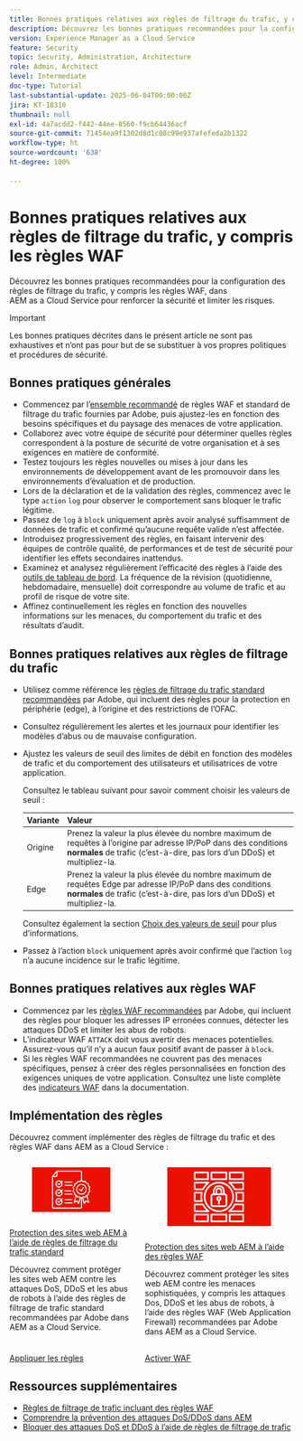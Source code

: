 ```yaml
---
title: Bonnes pratiques relatives aux règles de filtrage du trafic, y compris les règles WAF
description: Découvrez les bonnes pratiques recommandées pour la configuration des règles de filtrage du trafic, y compris les règles WAF, dans AEM as a Cloud Service pour renforcer la sécurité et limiter les risques.
version: Experience Manager as a Cloud Service
feature: Security
topic: Security, Administration, Architecture
role: Admin, Architect
level: Intermediate
doc-type: Tutorial
last-substantial-update: 2025-06-04T00:00:00Z
jira: KT-18310
thumbnail: null
exl-id: 4a7acdd2-f442-44ee-8560-f9cb64436acf
source-git-commit: 71454ea9f1302d8d1c08c99e937afefeda2b1322
workflow-type: ht
source-wordcount: '638'
ht-degree: 100%

---
```


# Bonnes pratiques relatives aux règles de filtrage du trafic, y compris les règles WAF

Découvrez les bonnes pratiques recommandées pour la configuration des règles de filtrage du trafic, y compris les règles WAF, dans AEM as a Cloud Service pour renforcer la sécurité et limiter les risques.

>[!IMPORTANT]
>
>Les bonnes pratiques décrites dans le présent article ne sont pas exhaustives et n’ont pas pour but de se substituer à vos propres politiques et procédures de sécurité.

## Bonnes pratiques générales

- Commencez par l’[ensemble recommandé](./overview.md#adobe-recommended-rules) de règles WAF et standard de filtrage du trafic fournies par Adobe, puis ajustez-les en fonction des besoins spécifiques et du paysage des menaces de votre application.
- Collaborez avec votre équipe de sécurité pour déterminer quelles règles correspondent à la posture de sécurité de votre organisation et à ses exigences en matière de conformité.
- Testez toujours les règles nouvelles ou mises à jour dans les environnements de développement avant de les promouvoir dans les environnements d’évaluation et de production.
- Lors de la déclaration et de la validation des règles, commencez avec le type `action` `log` pour observer le comportement sans bloquer le trafic légitime.
- Passez de `log` à `block` uniquement après avoir analysé suffisamment de données de trafic et confirmé qu’aucune requête valide n’est affectée.
- Introduisez progressivement des règles, en faisant intervenir des équipes de contrôle qualité, de performances et de test de sécurité pour identifier les effets secondaires inattendus.
- Examinez et analysez régulièrement l’efficacité des règles à l’aide des [outils de tableau de bord](https://github.com/adobe/AEMCS-CDN-Log-Analysis-Tooling). La fréquence de la révision (quotidienne, hebdomadaire, mensuelle) doit correspondre au volume de trafic et au profil de risque de votre site.
- Affinez continuellement les règles en fonction des nouvelles informations sur les menaces, du comportement du trafic et des résultats d’audit.

## Bonnes pratiques relatives aux règles de filtrage du trafic

- Utilisez comme référence les [règles de filtrage du trafic standard recommandées](https://experienceleague.adobe.com/fr/docs/experience-manager-cloud-service/content/security/traffic-filter-rules-including-waf#recommended-starter-rules) par Adobe, qui incluent des règles pour la protection en périphérie (edge), à l’origine et des restrictions de l’OFAC.
- Consultez régulièrement les alertes et les journaux pour identifier les modèles d’abus ou de mauvaise configuration.
- Ajustez les valeurs de seuil des limites de débit en fonction des modèles de trafic et du comportement des utilisateurs et utilisatrices de votre application.

  Consultez le tableau suivant pour savoir comment choisir les valeurs de seuil :

  | Variante | Valeur |
  | :--------- | :------- |
  | Origine | Prenez la valeur la plus élevée du nombre maximum de requêtes à l’origine par adresse IP/PoP dans des conditions **normales** de trafic (c’est-à-dire, pas lors d’un DDoS) et multipliez-la. |
  | Edge | Prenez la valeur la plus élevée du nombre maximum de requêtes Edge par adresse IP/PoP dans des conditions **normales** de trafic (c’est-à-dire, pas lors d’un DDoS) et multipliez-la. |

  Consultez également la section [Choix des valeurs de seuil](../blocking-dos-attack-using-traffic-filter-rules.md#choosing-threshold-values) pour plus d’informations.

- Passez à l’action `block` uniquement après avoir confirmé que l’action `log` n’a aucune incidence sur le trafic légitime.

## Bonnes pratiques relatives aux règles WAF

- Commencez par les [règles WAF recommandées](https://experienceleague.adobe.com/fr/docs/experience-manager-cloud-service/content/security/traffic-filter-rules-including-waf#recommended-nonwaf-starter-rules) par Adobe, qui incluent des règles pour bloquer les adresses IP erronées connues, détecter les attaques DDoS et limiter les abus de robots.
- L’indicateur WAF `ATTACK` doit vous avertir des menaces potentielles. Assurez-vous qu’il n’y a aucun faux positif avant de passer à `block`.
- Si les règles WAF recommandées ne couvrent pas des menaces spécifiques, pensez à créer des règles personnalisées en fonction des exigences uniques de votre application. Consultez une liste complète des [indicateurs WAF](https://experienceleague.adobe.com/fr/docs/experience-manager-cloud-service/content/security/traffic-filter-rules-including-waf#waf-flags-list) dans la documentation.

## Implémentation des règles

Découvrez comment implémenter des règles de filtrage du trafic et des règles WAF dans AEM as a Cloud Service :

<!-- CARDS
{target = _self}

* ./use-cases/using-traffic-filter-rules.md
  {title = Protecting AEM websites using standard traffic filter rules}
  {description = Learn how to protect AEM websites from DoS, DDoS and bot abuse using Adobe-recommended standard traffic filter rules in AEM as a Cloud Service.}
  {image = ./assets/use-cases/using-traffic-filter-rules.png}
  {cta = Apply Rules}

* ./use-cases/using-waf-rules.md
  {title = Protecting AEM websites using WAF traffic filter rules}
  {description = Learn how to protect AEM websites from sophisticated threats including DoS, DDoS, and bot abuse using Adobe-recommended Web Application Firewall (WAF) traffic filter rules in AEM as a Cloud Service.}
  {image = ./assets/use-cases/using-waf-rules.png}
  {cta = Activate WAF}
-->
<!-- START CARDS HTML - DO NOT MODIFY BY HAND -->
<div class="columns">
    <div class="column is-half-tablet is-half-desktop is-one-third-widescreen" aria-label="Protecting AEM websites using standard traffic filter rules">
        <div class="card" style="height: 100%; display: flex; flex-direction: column; height: 100%;">
            <div class="card-image">
                <figure class="image x-is-16by9">
                    <a href="./use-cases/using-traffic-filter-rules.md" title="Protection des sites web AEM à l’aide de règles de filtrage du trafic standard" target="_self" rel="referrer">
                        <img class="is-bordered-r-small" src="./assets/use-cases/using-traffic-filter-rules.png" alt="Protection des sites web AEM à l’aide de règles de filtrage du trafic standard"
                             style="width: 100%; aspect-ratio: 16 / 9; object-fit: cover; overflow: hidden; display: block; margin: auto;">
                    </a>
                </figure>
            </div>
            <div class="card-content is-padded-small" style="display: flex; flex-direction: column; flex-grow: 1; justify-content: space-between;">
                <div class="top-card-content">
                    <p class="headline is-size-6 has-text-weight-bold">
                        <a href="./use-cases/using-traffic-filter-rules.md" target="_self" rel="referrer" title="Protection des sites web AEM à l’aide de règles de filtrage du trafic standard">Protection des sites web AEM à l’aide de règles de filtrage du trafic standard</a>
                    </p>
                    <p class="is-size-6">Découvrez comment protéger les sites web AEM contre les attaques DoS, DDoS et les abus de robots à l’aide des règles de filtrage de trafic standard recommandées par Adobe dans AEM as a Cloud Service.</p>
                </div>
                <a href="./use-cases/using-traffic-filter-rules.md" target="_self" rel="referrer" class="spectrum-Button spectrum-Button--outline spectrum-Button--primary spectrum-Button--sizeM" style="align-self: flex-start; margin-top: 1rem;">
                    <span class="spectrum-Button-label has-no-wrap has-text-weight-bold">Appliquer les règles</span>
                </a>
            </div>
        </div>
    </div>
    <div class="column is-half-tablet is-half-desktop is-one-third-widescreen" aria-label="Protecting AEM websites using WAF rules">
        <div class="card" style="height: 100%; display: flex; flex-direction: column; height: 100%;">
            <div class="card-image">
                <figure class="image x-is-16by9">
                    <a href="./use-cases/using-waf-rules.md" title="Protection des sites web AEM à l’aide des règles WAF" target="_self" rel="referrer">
                        <img class="is-bordered-r-small" src="./assets/use-cases/using-waf-rules.png" alt="Protection des sites web AEM à l’aide des règles WAF"
                             style="width: 100%; aspect-ratio: 16 / 9; object-fit: cover; overflow: hidden; display: block; margin: auto;">
                    </a>
                </figure>
            </div>
            <div class="card-content is-padded-small" style="display: flex; flex-direction: column; flex-grow: 1; justify-content: space-between;">
                <div class="top-card-content">
                    <p class="headline is-size-6 has-text-weight-bold">
                        <a href="./use-cases/using-waf-rules.md" target="_self" rel="referrer" title="Protection des sites web AEM à l’aide des règles WAF">Protection des sites web AEM à l’aide des règles WAF</a>
                    </p>
                    <p class="is-size-6">Découvrez comment protéger les sites web AEM contre les menaces sophistiquées, y compris les attaques Dos, DDoS et les abus de robots, à l’aide des règles WAF (Web Application Firewall) recommandées par Adobe dans AEM as a Cloud Service.</p>
                </div>
                <a href="./use-cases/using-waf-rules.md" target="_self" rel="referrer" class="spectrum-Button spectrum-Button--outline spectrum-Button--primary spectrum-Button--sizeM" style="align-self: flex-start; margin-top: 1rem;">
<span class="spectrum-Button-label has-no-wrap has-text-weight-bold">Activer WAF</span>
</a>
            </div>
        </div>
    </div>
</div>
<!-- END CARDS HTML - DO NOT MODIFY BY HAND -->

## Ressources supplémentaires

- [Règles de filtrage de trafic incluant des règles WAF](https://experienceleague.adobe.com/fr/docs/experience-manager-cloud-service/content/security/traffic-filter-rules-including-waf)
- [Comprendre la prévention des attaques DoS/DDoS dans AEM](https://experienceleague.adobe.com/fr/docs/experience-manager-learn/foundation/security/understanding-dos-and-prevention-approaches)
- [Bloquer des attaques DoS et DDoS à l’aide de règles de filtrage de trafic](https://experienceleague.adobe.com/fr/docs/experience-manager-learn/cloud-service/security/blocking-dos-attack-using-traffic-filter-rules)
